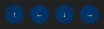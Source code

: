<!DOCTYPE html>
<html lang="en">
<head>
<meta charset="UTF-8">
<meta name="viewport" content="width=device-width, initial-scale=1.0, user-scalable=no">
<title>Math Snake Game</title>
<style>
  body, html {
    margin: 0;
    padding: 0;
    background: #111;
    color: #fff;
    font-family: Arial, sans-serif;
    overflow: hidden;
    touch-action: none;
  }
  canvas {
    display: block;
    background: #222;
    margin: auto;
    position: absolute;
    top: 0; bottom: 0; left: 0; right: 0;
  }
  #questionContainer, #restartContainer {
    position: absolute;
    top: 50%;
    left: 50%;
    transform: translate(-50%, -50%);
    background: #001f4d;
    padding: 25px 40px;
    border-radius: 15px;
    text-align: center;
    font-size: 24px;
    box-shadow: 0 0 20px #000;
  }
  #questionContainer { display: none; }
  #restartContainer { display: none; }
  .option, #restartButton {
    display: block;
    margin: 15px 0;
    padding: 12px 20px;
    background: #003366;
    border: none;
    border-radius: 8px;
    color: white;
    cursor: pointer;
    font-size: 20px;
    transition: 0.2s;
  }
  .option:hover, #restartButton:hover {
    background: #0055aa;
  }
  #mobileControls {
    position: absolute;
    bottom: 20px;
    left: 50%;
    transform: translateX(-50%);
    display: flex;
    gap: 20px;
  }
  .controlBtn {
    width: 60px;
    height: 60px;
    border-radius: 50%;
    border: none;
    background: #003366;
    color: white;
    font-size: 24px;
    touch-action: none;
  }
  .controlBtn:active {
    background: #0055aa;
  }
</style>
</head>
<body>

<canvas id="gameCanvas"></canvas>

<div id="questionContainer">
  <div id="questionText"></div>
  <button class="option" id="opt1"></button>
  <button class="option" id="opt2"></button>
  <button class="option" id="opt3"></button>
  <button class="option" id="opt4"></button>
</div>

<div id="restartContainer">
  <div id="correctAnswerText"></div>
  <button id="restartButton">Restart Game</button>
</div>

<div id="mobileControls">
  <button class="controlBtn" id="upBtn">↑</button>
  <button class="controlBtn" id="leftBtn">←</button>
  <button class="controlBtn" id="downBtn">↓</button>
  <button class="controlBtn" id="rightBtn">→</button>
</div>

<audio id="bgMusic" loop>
  <source src="https://cdn.pixabay.com/download/audio/2022/03/15/audio_20db1c8f76.mp3?filename=chill-gaming-112186.mp3" type="audio/mpeg">
</audio>

<script>
const canvas = document.getElementById('gameCanvas');
const ctx = canvas.getContext('2d');
function resizeCanvas() {
  canvas.width = window.innerWidth;
  canvas.height = window.innerHeight;
}
resizeCanvas();

const cellSize = 30;
let snake = [{x: 5, y: 5}];
let direction = 'RIGHT';
let food = randomPosition();
let gameInterval;
let waitingForAnswer = false;
let score = 0;
let currentQuestion;

const bgMusic = document.getElementById('bgMusic');
bgMusic.volume = 0.5;
bgMusic.play().catch(() => {
  document.addEventListener('click', () => bgMusic.play(), {once:true});
});

const questionContainer = document.getElementById('questionContainer');
const questionText = document.getElementById('questionText');
const optButtons = [document.getElementById('opt1'), document.getElementById('opt2'), document.getElementById('opt3'), document.getElementById('opt4')];

const restartContainer = document.getElementById('restartContainer');
const correctAnswerText = document.getElementById('correctAnswerText');
const restartButton = document.getElementById('restartButton');

// Touch controls
document.getElementById('upBtn').addEventListener('touchstart', () => { if(direction!=='DOWN') direction='UP'; });
document.getElementById('downBtn').addEventListener('touchstart', () => { if(direction!=='UP') direction='DOWN'; });
document.getElementById('leftBtn').addEventListener('touchstart', () => { if(direction!=='RIGHT') direction='LEFT'; });
document.getElementById('rightBtn').addEventListener('touchstart', () => { if(direction!=='LEFT') direction='RIGHT'; });

// Keyboard controls
window.addEventListener('keydown', e => {
  if(e.key === 'w' && direction !== 'DOWN') direction = 'UP';
  if(e.key === 's' && direction !== 'UP') direction = 'DOWN';
  if(e.key === 'a' && direction !== 'RIGHT') direction = 'LEFT';
  if(e.key === 'd' && direction !== 'LEFT') direction = 'RIGHT';
});

function randomPosition() {
  return {
    x: Math.floor(Math.random() * Math.floor(canvas.width / cellSize)),
    y: Math.floor(Math.random() * Math.floor(canvas.height / cellSize))
  };
}

function draw() {
  ctx.fillStyle = '#222';
  ctx.fillRect(0, 0, canvas.width, canvas.height);
  // Snake
  ctx.fillStyle = '#0f0';
  snake.forEach(seg => ctx.fillRect(seg.x*cellSize, seg.y*cellSize, cellSize-1, cellSize-1));
  // Food
  ctx.fillStyle = '#f00';
  ctx.fillRect(food.x*cellSize, food.y*cellSize, cellSize-1, cellSize-1);
  // Score
  ctx.fillStyle = '#fff';
  ctx.font = '20px Arial';
  ctx.fillText("Score: " + score, 20, 30);
}

function moveSnake() {
  if(waitingForAnswer) return;
  const head = {...snake[0]};
  if(direction==='UP') head.y--;
  else if(direction==='DOWN') head.y++;
  else if(direction==='LEFT') head.x--;
  else if(direction==='RIGHT') head.x++;

  if(head.x < 0 || head.x >= canvas.width/cellSize || head.y < 0 || head.y >= canvas.height/cellSize || snake.some(s=>s.x===head.x && s.y===head.y)) {
    clearInterval(gameInterval);
    showRestart("Game Over!");
    return;
  }

  snake.unshift(head);
  if(head.x===food.x && head.y===food.y) {
    waitingForAnswer=true;
    showQuestion();
  } else {
    snake.pop();
  }
}

function generateQuestion() {
  const a=Math.floor(Math.random()*10)+1;
  const b=Math.floor(Math.random()*10)+1;
  const correct=a+b;
  let options=[correct];
  while(options.length<4){
    const rand=Math.floor(Math.random()*20)+1;
    if(!options.includes(rand)) options.push(rand);
  }
  options.sort(()=>Math.random()-0.5);
  return {text:`${a} + ${b} = ?`, correct, options};
}

function showQuestion(){
  currentQuestion=generateQuestion();
  questionText.textContent=currentQuestion.text;
  optButtons.forEach((btn,i)=>{
    btn.textContent=currentQuestion.options[i];
    btn.onclick=()=>{
      if(parseInt(btn.textContent)===currentQuestion.correct){
        score++;
        snake.push({...snake[snake.length-1]});
        food=randomPosition();
        waitingForAnswer=false;
        questionContainer.style.display='none';
      } else {
        waitingForAnswer=false;
        questionContainer.style.display='none';
        showRestart("Wrong Answer! Correct was: "+currentQuestion.correct);
      }
    }
  });
  questionContainer.style.display='block';
}

function showRestart(message){
  clearInterval(gameInterval);
  correctAnswerText.textContent=message;
  restartContainer.style.display='block';
}

restartButton.onclick=()=>{
  snake=[{x:5,y:5}];
  direction='RIGHT';
  food=randomPosition();
  score=0;
  restartContainer.style.display='none';
  gameInterval=setInterval(gameLoop,150);
}

function gameLoop(){ moveSnake(); draw(); }

food=randomPosition();
gameInterval=setInterval(gameLoop,150);

window.addEventListener('resize',resizeCanvas);
</script>

</body>
</html>

</script>

</body>
</html>
